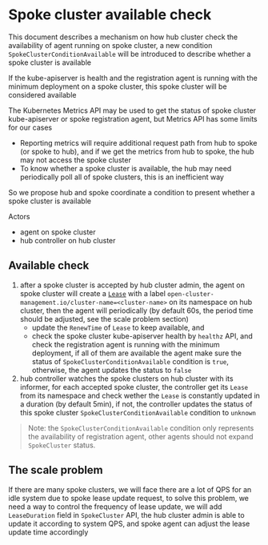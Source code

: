 # Spoke cluster available check

This document describes a mechanism on how hub cluster check the availability of agent running
on spoke cluster, a new condition `SpokeClusterConditionAvailable` will be introduced to describe
whether a spoke cluster is available

If the kube-apiserver is health and the registration agent is running with the minimum
deployment on a spoke cluster, this spoke cluster will be considered available

The Kubernetes Metrics API may be used to get the status of spoke cluster kube-apiserver or spoke
registration agent, but Metrics API has some limits for our cases

- Reporting metrics will require additional request path from hub to spoke (or spoke to hub), and
if we get the metrics from hub to spoke, the hub may not access the spoke cluster
- To know whether a spoke cluster is available, the hub may need periodically poll all of spoke
clusters, this is an inefficient way

So we propose hub and spoke coordinate a condition to present whether a spoke cluster is available

Actors

- agent on spoke cluster
- hub controller on hub cluster

## Available check

1. after a spoke cluster is accepted by hub cluster admin, the agent on spoke cluster will
create a [`Lease`](https://github.com/kubernetes/api/blob/master/coordination/v1/types.go#L27) with
a label `open-cluster-management.io/cluster-name=<cluster-name>` on its namespace on hub cluster,
then the agent will periodically (by default 60s, the period time should be adjusted, see the scale
problem section)
    - update the `RenewTime` of `Lease` to keep available, and
    - check the spoke cluster kube-apiserver health by `healthz` API, and check the
    registration agent is running with the minimum deployment, if all of them are
    available the agent make sure the status of `SpokeClusterConditionAvailable`
    condition is `true`, otherwise, the agent updates the status to `false`
2. hub controller watches the spoke clusters on hub cluster with its informer, for
each accepted spoke cluster, the controller get its `Lease` from its namespace and check
wether the `Lease` is constantly updated in a duration (by default 5min), if not, the
controller updates the status of this spoke cluster `SpokeClusterConditionAvailable`
condition to `unknown`

> Note: the `SpokeClusterConditionAvailable` condition only represents the availability of
registration agent, other agents should not expand `SpokeCluster` status.

## The scale problem

If there are many spoke clusters, we will face there are a lot of QPS for an idle system due to
spoke lease update request, to solve this problem, we need a way to control the frequency of
lease update, we will add `LeaseDuration` field in `SpokeCluster` API, the hub cluster admin is
able to update it according to system QPS, and spoke agent can adjust the lease update time
accordingly
